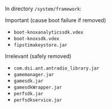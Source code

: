 In directory `/system/framework`:

Important (cause boot failure if removed)

- `boot-knoxanalyticssdk.vdex`
- `boot-knoxsdk.vdex`
- `fipstimakeystore.jar`

Irrelevant (safely removed)

- `com.dsi.ant.antradio_library.jar`
- `gamemanager.jar`
- `gamesdk.jar`
- `gamesdkWrapper.jar`
- `perfsdk.jar`
- `perfsdkservice.jar`
